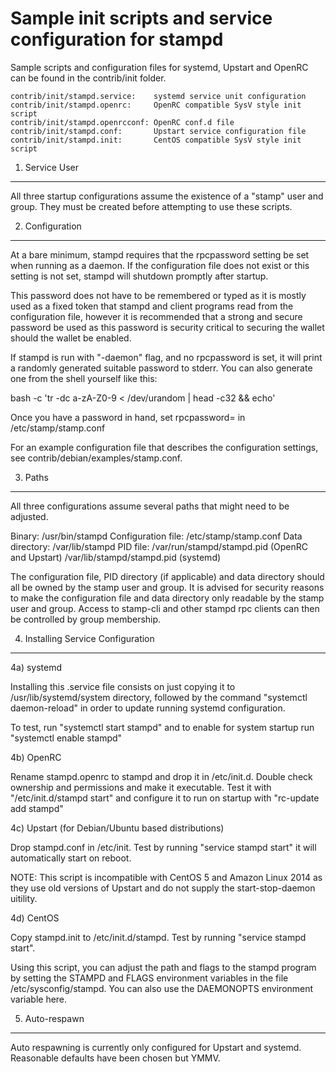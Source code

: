 Sample init scripts and service configuration for stampd
==========================================================

Sample scripts and configuration files for systemd, Upstart and OpenRC
can be found in the contrib/init folder.

    contrib/init/stampd.service:    systemd service unit configuration
    contrib/init/stampd.openrc:     OpenRC compatible SysV style init script
    contrib/init/stampd.openrcconf: OpenRC conf.d file
    contrib/init/stampd.conf:       Upstart service configuration file
    contrib/init/stampd.init:       CentOS compatible SysV style init script

1. Service User
---------------------------------

All three startup configurations assume the existence of a "stamp" user
and group.  They must be created before attempting to use these scripts.

2. Configuration
---------------------------------

At a bare minimum, stampd requires that the rpcpassword setting be set
when running as a daemon.  If the configuration file does not exist or this
setting is not set, stampd will shutdown promptly after startup.

This password does not have to be remembered or typed as it is mostly used
as a fixed token that stampd and client programs read from the configuration
file, however it is recommended that a strong and secure password be used
as this password is security critical to securing the wallet should the
wallet be enabled.

If stampd is run with "-daemon" flag, and no rpcpassword is set, it will
print a randomly generated suitable password to stderr.  You can also
generate one from the shell yourself like this:

bash -c 'tr -dc a-zA-Z0-9 < /dev/urandom | head -c32 && echo'

Once you have a password in hand, set rpcpassword= in /etc/stamp/stamp.conf

For an example configuration file that describes the configuration settings,
see contrib/debian/examples/stamp.conf.

3. Paths
---------------------------------

All three configurations assume several paths that might need to be adjusted.

Binary:              /usr/bin/stampd
Configuration file:  /etc/stamp/stamp.conf
Data directory:      /var/lib/stampd
PID file:            /var/run/stampd/stampd.pid (OpenRC and Upstart)
                     /var/lib/stampd/stampd.pid (systemd)

The configuration file, PID directory (if applicable) and data directory
should all be owned by the stamp user and group.  It is advised for security
reasons to make the configuration file and data directory only readable by the
stamp user and group.  Access to stamp-cli and other stampd rpc clients
can then be controlled by group membership.

4. Installing Service Configuration
-----------------------------------

4a) systemd

Installing this .service file consists on just copying it to
/usr/lib/systemd/system directory, followed by the command
"systemctl daemon-reload" in order to update running systemd configuration.

To test, run "systemctl start stampd" and to enable for system startup run
"systemctl enable stampd"

4b) OpenRC

Rename stampd.openrc to stampd and drop it in /etc/init.d.  Double
check ownership and permissions and make it executable.  Test it with
"/etc/init.d/stampd start" and configure it to run on startup with
"rc-update add stampd"

4c) Upstart (for Debian/Ubuntu based distributions)

Drop stampd.conf in /etc/init.  Test by running "service stampd start"
it will automatically start on reboot.

NOTE: This script is incompatible with CentOS 5 and Amazon Linux 2014 as they
use old versions of Upstart and do not supply the start-stop-daemon uitility.

4d) CentOS

Copy stampd.init to /etc/init.d/stampd. Test by running "service stampd start".

Using this script, you can adjust the path and flags to the stampd program by
setting the STAMPD and FLAGS environment variables in the file
/etc/sysconfig/stampd. You can also use the DAEMONOPTS environment variable here.

5. Auto-respawn
-----------------------------------

Auto respawning is currently only configured for Upstart and systemd.
Reasonable defaults have been chosen but YMMV.
